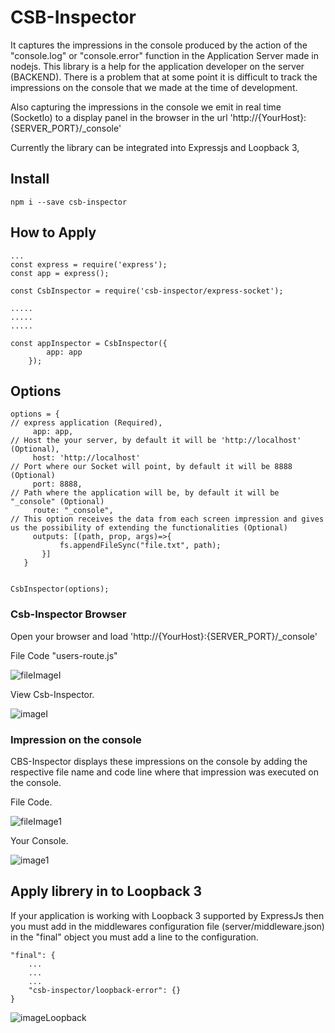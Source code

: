 # CSB-Inspector

It captures the impressions in the console produced by the action of the "console.log" or "console.error" function in the Application Server made in nodejs.
This library is a help for the application developer on the server (BACKEND). There is a problem that at some point it is difficult to track the impressions on the console that we made at the time of development.

Also capturing the impressions in the console we emit in real time (SocketIo) to a display panel in the browser in the url
'http://{YourHost}:{SERVER_PORT}/_console'


Currently the library can be integrated into Expressjs and Loopback 3,

## Install

```
npm i --save csb-inspector
```

## How to Apply

```
...
const express = require('express');
const app = express();

const CsbInspector = require('csb-inspector/express-socket');

.....
.....
.....

const appInspector = CsbInspector({
        app: app
    });

```

## Options

```
options = {
// express application (Required),
     app: app,
// Host the your server, by default it will be 'http://localhost' (Optional),
     host: 'http://localhost'
// Port where our Socket will point, by default it will be 8888 (Optional)
     port: 8888,
// Path where the application will be, by default it will be "_console" (Optional)
     route: "_console",
// This option receives the data from each screen impression and gives us the possibility of extending the functionalities (Optional)
     outputs: [(path, prop, args)=>{
           fs.appendFileSync("file.txt", path);
       }]
   }


CsbInspector(options);

```

### Csb-Inspector Browser

Open your browser and load 'http://{YourHost}:{SERVER_PORT}/_console'

File Code "users-route.js"

![fileImageI](https://i.ibb.co/8YkGk8n/Screen-Shot-2020-01-03-at-2-36-45-AM.png)

View Csb-Inspector.

![imageI](https://i.ibb.co/QDcxcpm/Screen-Shot-2020-01-03-at-2-18-47-AM.png)


### Impression on the console

CBS-Inspector displays these impressions on the console by adding the respective
 file name and code line where that impression was executed on the console.

File Code.

![fileImage1](https://i.ibb.co/7K8J91n/Screen-Shot-2020-01-03-at-2-33-11-AM.png)

Your Console.

![image1](https://i.ibb.co/LQ3ZnnV/Screen-Shot-2020-01-03-at-2-13-44-AM.png)

## Apply librery in to Loopback 3

If your application is working with Loopback 3 supported by ExpressJs
then you must add in the middlewares configuration file
(server/middleware.json) in the "final" object you must add a line to the configuration.

```
"final": {
    ...
    ...
    ...
    "csb-inspector/loopback-error": {}
}
```

![imageLoopback](https://i.ibb.co/P5SBq9v/Screen-Shot-2020-01-03-at-11-07-30-PM.png)